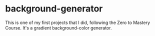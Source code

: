 # background-generator

This is one of my first projects that I did, following the Zero to Mastery Course. It's a gradient background-color generator.
